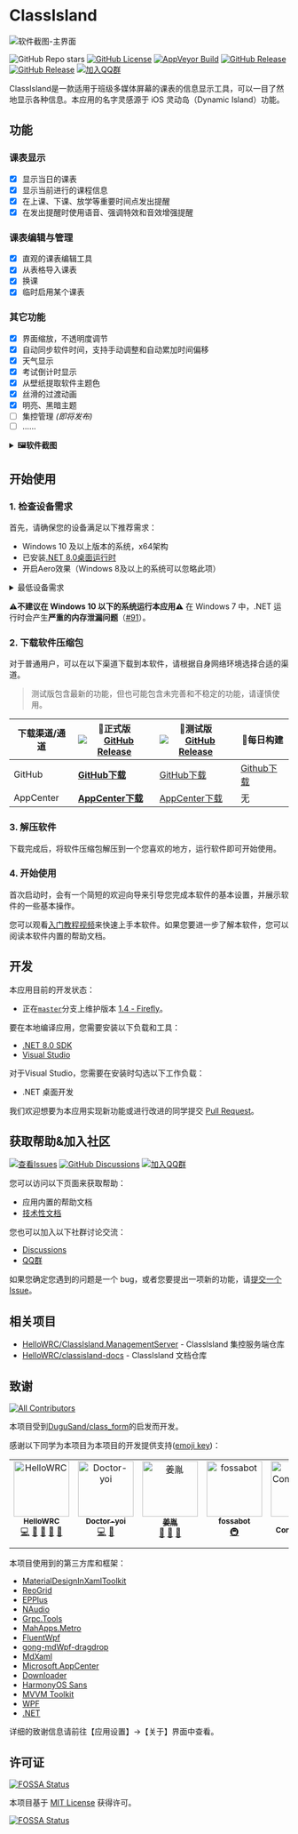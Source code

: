 # ClassIsland

![软件截图-主界面](https://github.com/HelloWRC/ClassIsland/assets/55006226/65e2bdba-be83-444c-b42f-b893aaace9c3)

![GitHub Repo stars](https://img.shields.io/github/stars/HelloWRC/ClassIsland)
[![GitHub License](https://img.shields.io/github/license/HelloWRC/ClassIsland?style=flat-square)](LICENSE.txt)
[![AppVeyor Build](https://img.shields.io/appveyor/build/HelloWRC/ClassIsland?style=flat-square&logo=appveyor)](https://ci.appveyor.com/project/HelloWRC/classisland) 
[![GitHub Release](https://img.shields.io/github/v/release/HelloWRC/ClassIsland?style=flat-square&logo=GitHub&color=%233fb950)](https://github.com/HelloWRC/ClassIsland/releases/latest) 
[![GitHub Release](https://img.shields.io/github/v/release/HelloWRC/ClassIsland?include_prereleases&style=flat-square&logo=GitHub&label=BETA)](https://github.com/HelloWRC/ClassIsland/releases/)
[![加入QQ群](https://img.shields.io/badge/QQ%E7%BE%A4-958840932-%230066cc?style=flat-square&logo=TencentQQ)](https://qm.qq.com/q/4NsDQKiAuQ) 

ClassIsland是一款适用于班级多媒体屏幕的课表的信息显示工具，可以一目了然地显示各种信息。本应用的名字灵感源于 iOS 灵动岛（Dynamic Island）功能。

## 功能
### 课表显示
- [X] 显示当日的课表
- [X] 显示当前进行的课程信息
- [X] 在上课、下课、放学等重要时间点发出提醒
- [X] 在发出提醒时使用语音、强调特效和音效增强提醒
### 课表编辑与管理
- [X] 直观的课表编辑工具
- [X] 从表格导入课表
- [X] 换课
- [X] 临时启用某个课表
### 其它功能
- [X] 界面缩放，不透明度调节
- [X] 自动同步软件时间，支持手动调整和自动累加时间偏移
- [X] 天气显示
- [X] 考试倒计时显示
- [X] 从壁纸提取软件主题色
- [X] 丝滑的过渡动画
- [X] 明亮、黑暗主题
- [ ] 集控管理 _(即将发布)_
- [ ] ……

<details>
<summary><strong>🖼️软件截图</strong></summary>

> 背景图片来自[Pixiv@辰暮sora](https://www.pixiv.net/artworks/110847880)

### 主界面

![软件截图-整体效果](https://github.com/HelloWRC/ClassIsland/assets/55006226/784a2f8c-a9e2-4656-b66d-9f8105f0600c)

![软件截图-主界面](https://github.com/HelloWRC/ClassIsland/assets/55006226/5299c6e5-5668-43ed-af27-9abe027411a0)

<video src="https://github.com/HelloWRC/ClassIsland/assets/55006226/b797138a-84ef-4296-b69b-3989f331f289" loop label="软件截图-上课提醒" autoplay muted></video>

### 档案编辑器

![软件截图-课表编辑](https://github.com/HelloWRC/ClassIsland/assets/55006226/29d91bf2-4c8a-4cbd-a778-a9034e7d7420)

![软件截图-时间表编辑](https://github.com/HelloWRC/ClassIsland/assets/55006226/2b3b5c87-c8bb-46f0-8470-01edf3ca52a2)

![软件截图-科目编辑](https://github.com/HelloWRC/ClassIsland/assets/55006226/a2e64983-dfa0-4565-a45a-31c9f9c298a8)

### 其它界面

![软件截图-应用设置](https://github.com/HelloWRC/ClassIsland/assets/55006226/063123a1-1bf2-4b41-bef7-1dc731631d08)


</details>

## 开始使用

### 1. 检查设备需求

首先，请确保您的设备满足以下推荐需求：
- Windows 10 及以上版本的系统，x64架构
- 已安装[.NET 8.0桌面运行时](https://dotnet.microsoft.com/zh-cn/download/dotnet/thank-you/runtime-desktop-8.0.1-windows-x64-installer)
- 开启Aero效果（Windows 8及以上的系统可以忽略此项）

<details>
<summary>最低设备需求</summary>

ClassIsland 理论上可以在以下的系统环境中运行。**注意：在这些系统上运行 ClassIsland 可能会出现运行不稳定的情况。**

- Windows 7 及以上版本系统，x64架构

要在 Windows 7 中安装并运行 ClassIsland，您还需要额外进行以下准备工作：[在Windows7中安装 ClassIsland](doc/InstallOnLegaceyOS.md)

</details>

**⚠️不建议在 Windows 10 以下的系统运行本应用⚠️** 在 Windows 7 中，.NET 运行时会产生**严重的内存泄漏问题**（[#91](https://github.com/HelloWRC/ClassIsland/issues/91)）。

### 2. 下载软件压缩包

对于普通用户，可以在以下渠道下载到本软件，请根据自身网络环境选择合适的渠道。

> 测试版包含最新的功能，但也可能包含未完善和不稳定的功能，请谨慎使用。

| 下载渠道/通道 | **🚀正式版** <br/>[![GitHub Release](https://img.shields.io/github/v/release/HelloWRC/ClassIsland?style=flat-square&logo=GitHub&color=%233fb950)](https://github.com/HelloWRC/ClassIsland/releases/latest)  | 🚧测试版<br/>[![GitHub Release](https://img.shields.io/github/v/release/HelloWRC/ClassIsland?include_prereleases&style=flat-square&logo=GitHub&label=BETA)](https://github.com/HelloWRC/ClassIsland/releases/) | 📅每日构建 |
| -- | -- | -- | -- |
| GitHub | [**GitHub下载**](https://github.com/HelloWRC/ClassIsland/releases/latest) | [GitHub下载](https://github.com/HelloWRC/ClassIsland/releases) | [Github下载](https://github.com/Doctor-yoi/ClassIsland_DailyBuild/releases) |
| AppCenter | [**AppCenter下载**](https://install.appcenter.ms/users/hellowrc/apps/classisland/distribution_groups/public/releases/latest) | [AppCenter下载](https://install.appcenter.ms/users/hellowrc/apps/classisland/distribution_groups/publicbeta/releases/latest) | 无

<!-- > GitHub Releases 还没有同步历史版本。要下载历史版本，请前往[AppCenter](https://install.appcenter.ms/users/hellowrc/apps/classisland/distribution_groups/public/releases/latest)。 -->

### 3. 解压软件

下载完成后，将软件压缩包解压到一个您喜欢的地方，运行软件即可开始使用。

### 4. 开始使用

首次启动时，会有一个简短的欢迎向导来引导您完成本软件的基本设置，并展示软件的一些基本操作。

您可以观看[入门教程视频](https://www.bilibili.com/video/BV1fA4m1A7uZ/)来快速上手本软件。如果您要进一步了解本软件，您可以阅读本软件内置的帮助文档。

## 开发

本应用目前的开发状态：

- 正在[`master`](https://github.com/HelloWRC/ClassIsland/tree/master)分支上维护版本 [1.4 - Firefly](https://github.com/HelloWRC/ClassIsland/milestone/5)。

要在本地编译应用，您需要安装以下负载和工具：
- [.NET 8.0 SDK](https://dotnet.microsoft.com/zh-cn/download/dotnet/8.0)
- [Visual Studio](https://visualstudio.microsoft.com/)

对于Visual Studio，您需要在安装时勾选以下工作负载：
- .NET 桌面开发

我们欢迎想要为本应用实现新功能或进行改进的同学提交 [Pull Request](https://github.com/HelloWRC/ClassIsland/pulls)。

## 获取帮助&加入社区

[![查看Issues](https://img.shields.io/github/issues-search/HelloWRC/ClassIsland?query=is%3Aopen&style=flat-square&logo=github&label=Opened%20issues&color=%233fb950)]() [![GitHub Discussions](https://img.shields.io/github/discussions/HelloWRC/ClassIsland?style=flat-square&logo=Github)](https://github.com/HelloWRC/ClassIsland/discussions) [![加入QQ群](https://img.shields.io/badge/QQ%E7%BE%A4-958840932-%230066cc?style=flat-square&logo=TencentQQ)](https://qm.qq.com/q/4NsDQKiAuQ) 

您可以访问以下页面来获取帮助：

- 应用内置的帮助文档
- [技术性文档](https://classisland-docs.readthedocs.io/)

您也可以加入以下社群讨论交流：

- [Discussions](https://github.com/HelloWRC/ClassIsland/discussions)
- [QQ群](https://qm.qq.com/q/4NsDQKiAuQ)

如果您确定您遇到的问题是一个 bug，或者您要提出一项新的功能，请[提交一个Issue](https://github.com/HelloWRC/ClassIsland/issues/new/choose)。

## 相关项目

- [HelloWRC/ClassIsland.ManagementServer](https://github.com/HelloWRC/ClassIsland.ManagementServer) - ClassIsland 集控服务端仓库
- [HelloWRC/classisland-docs](https://github.com/HelloWRC/classisland-docs) - ClassIsland 文档仓库


## 致谢

<!-- ALL-CONTRIBUTORS-BADGE:START - Do not remove or modify this section -->
[![All Contributors](https://img.shields.io/badge/all_contributors-7-orange.svg?style=flat-square)](#contributors-)
<!-- ALL-CONTRIBUTORS-BADGE:END -->

本项目受到[DuguSand/class_form](https://github.com/DuguSand/class_form)的启发而开发。

感谢以下同学为本项目为本项目的开发提供支持([emoji key](https://allcontributors.org/docs/en/emoji-key))：


<!-- ALL-CONTRIBUTORS-LIST:START - Do not remove or modify this section -->
<!-- prettier-ignore-start -->
<!-- markdownlint-disable -->
<table>
  <tbody>
    <tr>
      <td align="center" valign="top" width="14.28%"><a href="https://github.com/HelloWRC"><img src="https://avatars.githubusercontent.com/u/55006226?v=4?s=100" width="100px;" alt="HelloWRC"/><br /><sub><b>HelloWRC</b></sub></a><br /><a href="https://github.com/HelloWRC/ClassIsland/commits?author=HelloWRC" title="Code">💻</a> <a href="#design-HelloWRC" title="Design">🎨</a> <a href="https://github.com/HelloWRC/ClassIsland/commits?author=HelloWRC" title="Documentation">📖</a> <a href="#ideas-HelloWRC" title="Ideas, Planning, & Feedback">🤔</a> <a href="#maintenance-HelloWRC" title="Maintenance">🚧</a></td>
      <td align="center" valign="top" width="14.28%"><a href="https://github.com/Doctor-yoi"><img src="https://avatars.githubusercontent.com/u/106463935?v=4?s=100" width="100px;" alt="Doctor-yoi"/><br /><sub><b>Doctor-yoi</b></sub></a><br /><a href="https://github.com/HelloWRC/ClassIsland/commits?author=Doctor-yoi" title="Code">💻</a> <a href="#question-Doctor-yoi" title="Answering Questions">💬</a></td>
      <td align="center" valign="top" width="14.28%"><a href="https://www.jiangyin14.top/"><img src="https://avatars.githubusercontent.com/u/106649516?v=4?s=100" width="100px;" alt="姜胤"/><br /><sub><b>姜胤</b></sub></a><br /><a href="https://github.com/HelloWRC/ClassIsland/commits?author=jiangyin14" title="Documentation">📖</a> <a href="#ideas-jiangyin14" title="Ideas, Planning, & Feedback">🤔</a> <a href="https://github.com/HelloWRC/ClassIsland/issues?q=author%3Ajiangyin14" title="Bug reports">🐛</a></td>
      <td align="center" valign="top" width="14.28%"><a href="https://fossa.com/"><img src="https://avatars.githubusercontent.com/u/29791463?v=4?s=100" width="100px;" alt="fossabot"/><br /><sub><b>fossabot</b></sub></a><br /><a href="#infra-fossabot" title="Infrastructure (Hosting, Build-Tools, etc)">🚇</a></td>
      <td align="center" valign="top" width="14.28%"><a href="https://allcontributors.org/"><img src="https://avatars.githubusercontent.com/u/46410174?v=4?s=100" width="100px;" alt="All Contributors"/><br /><sub><b>All Contributors</b></sub></a><br /><a href="https://github.com/HelloWRC/ClassIsland/commits?author=all-contributors" title="Documentation">📖</a></td>
      <td align="center" valign="top" width="14.28%"><a href="https://github.com/TV-ZHU"><img src="https://avatars.githubusercontent.com/u/88492699?v=4?s=100" width="100px;" alt="DSZDev"/><br /><sub><b>DSZDev</b></sub></a><br /><a href="https://github.com/HelloWRC/ClassIsland/commits?author=TV-ZHU" title="Documentation">📖</a></td>
      <td align="center" valign="top" width="14.28%"><a href="https://github.com/LiuYan-xwx"><img src="https://avatars.githubusercontent.com/u/66517348?v=4?s=100" width="100px;" alt="流焰xwx"/><br /><sub><b>流焰xwx</b></sub></a><br /><a href="https://github.com/HelloWRC/ClassIsland/commits?author=LiuYan-xwx" title="Documentation">📖</a></td>
    </tr>
  </tbody>
</table>

<!-- markdownlint-restore -->
<!-- prettier-ignore-end -->

<!-- ALL-CONTRIBUTORS-LIST:END -->


本项目使用到的第三方库和框架：
- [MaterialDesignInXamlToolkit](https://github.com/MaterialDesignInXAML/MaterialDesignInXamlToolkit/)
- [ReoGrid](https://github.com/unvell/ReoGrid)
- [EPPlus](https://epplussoftware.com/)
- [NAudio](https://github.com/naudio/NAudio)
- [Grpc.Tools](https://github.com/grpc/grpc)
- [MahApps.Metro](https://github.com/MahApps/MahApps.Metro)
- [FluentWpf](https://github.com/sourcechord/FluentWPF)
- [gong-mdWpf-dragdrop](https://github.com/punker76/gong-mdWpf-dragdrop)
- [MdXaml](https://github.com/whistyun/MdXaml)
- [Microsoft.AppCenter](https://aka.ms/telgml)
- [Downloader](https://github.com/bezzad/Downloader)
- [HarmonyOS Sans](https://developer.harmonyos.com/cn/design/resource)
- [MVVM Toolkit](https://github.com/CommunityToolkit/dotnet)
- [WPF](https://github.com/dotnet/Wpf)
- [.NET](https://github.com/microsoft/dotnet)

详细的致谢信息请前往【应用设置】->【关于】界面中查看。


## 许可证


[![FOSSA Status](https://app.fossa.com/api/projects/git%2Bgithub.com%2FHelloWRC%2FClassIsland.svg?type=shield)](https://app.fossa.com/projects/git%2Bgithub.com%2FHelloWRC%2FClassIsland?ref=badge_shield&style=flat-square) 

本项目基于 [MIT License](LICENSE.txt) 获得许可。

[![FOSSA Status](https://app.fossa.com/api/projects/git%2Bgithub.com%2FHelloWRC%2FClassIsland.svg?type=large)](https://app.fossa.com/projects/git%2Bgithub.com%2FHelloWRC%2FClassIsland?ref=badge_large)
